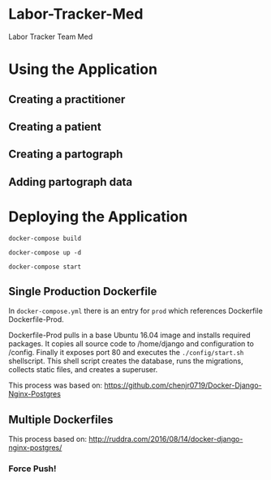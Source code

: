 # Labor-Tracker-Med
Labor Tracker Team Med



# Using the Application

## Creating a practitioner

## Creating a patient

## Creating a partograph

## Adding partograph data

# Deploying the Application

`docker-compose build`

`docker-compose up -d`

`docker-compose start`

## Single Production Dockerfile

In `docker-compose.yml` there is an entry for `prod` which references Dockerfile Dockerfile-Prod.  

Dockerfile-Prod pulls in a base Ubuntu 16.04 image and installs required packages. It copies all source code to /home/django and configuration to /config. Finally it exposes port 80 and executes the `./config/start.sh` shellscript. This shell script creates the database, runs the migrations, collects static files, and creates a superuser. 

This process was based on: https://github.com/chenjr0719/Docker-Django-Nginx-Postgres

## Multiple Dockerfiles

This process based on: http://ruddra.com/2016/08/14/docker-django-nginx-postgres/

### Force Push!